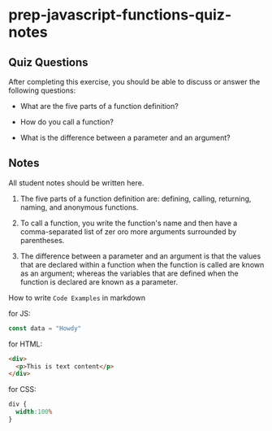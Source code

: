 # prep-javascript-functions-quiz-notes


## Quiz Questions

After completing this exercise, you should be able to discuss or answer the following questions:

- What are the five parts of a function definition?

- How do you call a function?

- What is the difference between a parameter and an argument?

## Notes

All student notes should be written here.
1. The five parts of a function definition are: defining, calling, returning, naming, and anonymous functions.

2. To call a function, you write the function's name and then have a comma-separated list of zer oro more arguments surrounded by parentheses.

3. The difference between a parameter and an argument is that the values that are declared within a function when the function is called are known as an argument; whereas the variables that are defined when the function is declared are known as a parameter.

How to write `Code Examples` in markdown

for JS:
```javascript
const data = "Howdy"
```

for HTML:
```html
<div>
  <p>This is text content</p>
</div>
```

for CSS:
```css
div {
  width:100%
}
```
